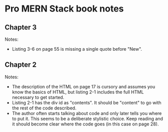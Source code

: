 # Pro MERN Stack book notes

## Chapter 3

Notes:

* Listing 3-6 on page 55 is missing a single quote before "New".

## Chapter 2

Notes:

* The description of the HTML on page 17 is cursory and assumes you know the basics of HTML, but listing 2-1 includes the full HTML necessary to get started.
* Listing 2-1 has the div id as "contents". It should be "content" to go with the rest of the code described.
* The author often starts talking about code and only later tells you where to put it. This seems to be a deliberate stylistic choice. Keep reading and it should become clear where the code goes (in this case on page 28).